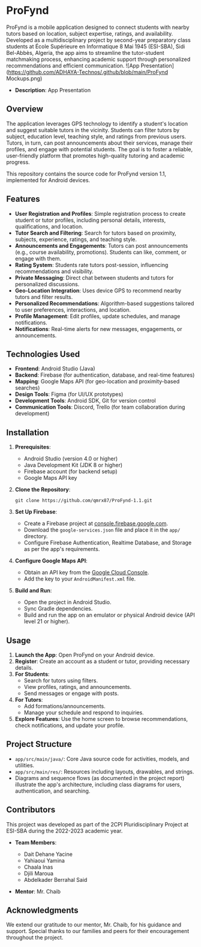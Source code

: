 # ProFynd

ProFynd is a mobile application designed to connect students with nearby tutors based on location, subject expertise, ratings, and availability. Developed as a multidisciplinary project by second-year preparatory class students at École Supérieure en Informatique 8 Mai 1945 (ESI-SBA), Sidi Bel-Abbès, Algeria, the app aims to streamline the tutor-student matchmaking process, enhancing academic support through personalized recommendations and efficient communication.
![App Presentation](https://github.com/ADHAYA-Technos/.github/blob/main/ProFynd Mockups.png)
  - **Description**: App Presentation

## Overview

The application leverages GPS technology to identify a student's location and suggest suitable tutors in the vicinity. Students can filter tutors by subject, education level, teaching style, and ratings from previous users. Tutors, in turn, can post announcements about their services, manage their profiles, and engage with potential students. The goal is to foster a reliable, user-friendly platform that promotes high-quality tutoring and academic progress.

This repository contains the source code for ProFynd version 1.1, implemented for Android devices.

## Features

- **User Registration and Profiles**: Simple registration process to create student or tutor profiles, including personal details, interests, qualifications, and location.
- **Tutor Search and Filtering**: Search for tutors based on proximity, subjects, experience, ratings, and teaching style.
- **Announcements and Engagements**: Tutors can post announcements (e.g., course availability, promotions). Students can like, comment, or engage with them.
- **Rating System**: Students rate tutors post-session, influencing recommendations and visibility.
- **Private Messaging**: Direct chat between students and tutors for personalized discussions.
- **Geo-Location Integration**: Uses device GPS to recommend nearby tutors and filter results.
- **Personalized Recommendations**: Algorithm-based suggestions tailored to user preferences, interactions, and location.
- **Profile Management**: Edit profiles, update schedules, and manage notifications.
- **Notifications**: Real-time alerts for new messages, engagements, or announcements.

## Technologies Used

- **Frontend**: Android Studio (Java)
- **Backend**: Firebase (for authentication, database, and real-time features)
- **Mapping**: Google Maps API (for geo-location and proximity-based searches)
- **Design Tools**: Figma (for UI/UX prototypes)
- **Development Tools**: Android SDK, Git for version control
- **Communication Tools**: Discord, Trello (for team collaboration during development)

## Installation

1. **Prerequisites**:
   - Android Studio (version 4.0 or higher)
   - Java Development Kit (JDK 8 or higher)
   - Firebase account (for backend setup)
   - Google Maps API key

2. **Clone the Repository**:
   ```
   git clone https://github.com/qmrx87/ProFynd-1.1.git
   ```

3. **Set Up Firebase**:
   - Create a Firebase project at [console.firebase.google.com](https://console.firebase.google.com).
   - Download the `google-services.json` file and place it in the `app/` directory.
   - Configure Firebase Authentication, Realtime Database, and Storage as per the app's requirements.

4. **Configure Google Maps API**:
   - Obtain an API key from the [Google Cloud Console](https://console.cloud.google.com).
   - Add the key to your `AndroidManifest.xml` file.

5. **Build and Run**:
   - Open the project in Android Studio.
   - Sync Gradle dependencies.
   - Build and run the app on an emulator or physical Android device (API level 21 or higher).

## Usage

1. **Launch the App**: Open ProFynd on your Android device.
2. **Register**: Create an account as a student or tutor, providing necessary details.
3. **For Students**:
   - Search for tutors using filters.
   - View profiles, ratings, and announcements.
   - Send messages or engage with posts.
4. **For Tutors**:
   - Add formations/announcements.
   - Manage your schedule and respond to inquiries.
5. **Explore Features**: Use the home screen to browse recommendations, check notifications, and update your profile.

## Project Structure

- `app/src/main/java/`: Core Java source code for activities, models, and utilities.
- `app/src/main/res/`: Resources including layouts, drawables, and strings.
- Diagrams and sequence flows (as documented in the project report) illustrate the app's architecture, including class diagrams for users, authentication, and searching.

## Contributors

This project was developed as part of the 2CPI Pluridisciplinary Project at ESI-SBA during the 2022-2023 academic year.

- **Team Members**:
  - Dait Dehane Yacine
  - Yahiaoui Yamina
  - Chaala Inas
  - Djili Maroua
  - Abdelkader Berrahal Said

- **Mentor**: Mr. Chaib

## Acknowledgments

We extend our gratitude to our mentor, Mr. Chaib, for his guidance and support. Special thanks to our families and peers for their encouragement throughout the project.
